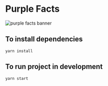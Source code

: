 # Purple Facts

![purple facts banner](https://scontent.fcgh9-1.fna.fbcdn.net/v/t1.0-9/35287769_1977098989287197_6340067328914358272_o.png?_nc_cat=0&oh=779730bb9c5a0669d5dde5d69805304f&oe=5BE60041)


## To install dependencies
```
yarn install
```

## To run project in development
```
yarn start
```
